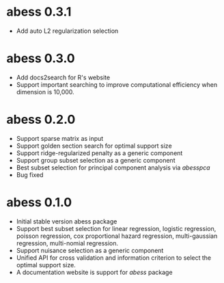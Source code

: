 # abess 0.3.1

* Add auto L2 regularization selection

# abess 0.3.0

* Add docs2search for R's website
* Support important searching to improve computational efficiency when dimension is 10,000.

# abess 0.2.0

* Support sparse matrix as input
* Support golden section search for optimal support size
* Support ridge-regularized penalty as a generic component
* Support group subset selection as a generic component
* Best subset selection for principal component analysis via *abesspca*
* Bug fixed

# abess 0.1.0

* Initial stable version abess package
* Support best subset selection for linear regression, logistic regression, poisson regression, cox proportional hazard regression, multi-gaussian regression, 
multi-nomial regression. 
* Support nuisance selection as a generic component
* Unified API for cross validation and information criterion to select the optimal support size.
* A documentation website is support for *abess* package

